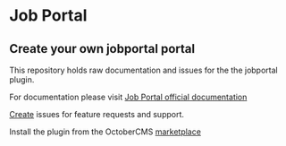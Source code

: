 # Job Portal

## Create your own jobportal portal

This repository holds raw documentation and issues for the the jobportal plugin.

For documentation please visit [Job Portal official documentation](https://oc-jobportal.fytinnovations.com)

[Create](https://github.com/fytinnovations/oc-jobportal/issues) issues for feature requests and support.

Install the plugin from the OctoberCMS [marketplace](https://octobercms.com/plugin/fytinnovations-jobportal)